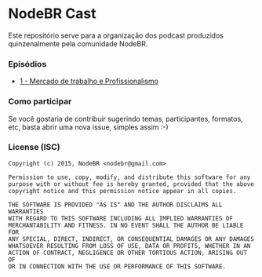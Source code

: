 # NodeBR Cast
Este repositório serve para a organização dos podcast produzidos quinzenalmente
pela comunidade NodeBR.

### Episódios

* [1 - Mercado de trabalho e Profissionalismo](https://github.com/nodebr/podcast/issues/1)

### Como participar

Se você gostaria de contribuir sugerindo temas, participantes, formatos, etc,
basta abrir uma nova issue, simples assim :-)

### License (ISC)

```
Copyright (c) 2015, NodeBR <nodebr@gmail.com>

Permission to use, copy, modify, and distribute this software for any
purpose with or without fee is hereby granted, provided that the above
copyright notice and this permission notice appear in all copies.

THE SOFTWARE IS PROVIDED "AS IS" AND THE AUTHOR DISCLAIMS ALL WARRANTIES
WITH REGARD TO THIS SOFTWARE INCLUDING ALL IMPLIED WARRANTIES OF
MERCHANTABILITY AND FITNESS. IN NO EVENT SHALL THE AUTHOR BE LIABLE FOR
ANY SPECIAL, DIRECT, INDIRECT, OR CONSEQUENTIAL DAMAGES OR ANY DAMAGES
WHATSOEVER RESULTING FROM LOSS OF USE, DATA OR PROFITS, WHETHER IN AN
ACTION OF CONTRACT, NEGLIGENCE OR OTHER TORTIOUS ACTION, ARISING OUT OF
OR IN CONNECTION WITH THE USE OR PERFORMANCE OF THIS SOFTWARE.
```
